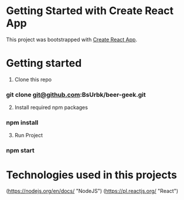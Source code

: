 # Getting Started with Create React App

This project was bootstrapped with [Create React App](https://github.com/facebook/create-react-app).

# Getting started

1. Clone this repo

### git clone git@github.com:BsUrbk/beer-geek.git

2. Install required npm packages

### npm install

3. Run Project

### npm start


# Technologies used in this projects

(https://nodejs.org/en/docs/ "NodeJS")
(https://pl.reactjs.org/ "React")

